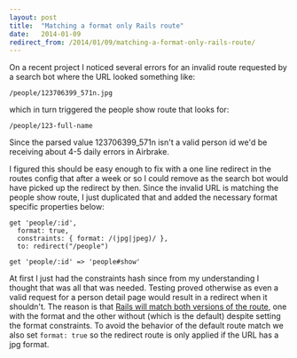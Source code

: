 ```yaml
---
layout: post
title:  "Matching a format only Rails route"
date:   2014-01-09
redirect_from: /2014/01/09/matching-a-format-only-rails-route/
---
```


On a recent project I noticed several errors for an invalid route requested by a search bot where the URL looked something like:

    /people/123706399_571n.jpg

which in turn triggered the people show route that looks for:

    /people/123-full-name

Since the parsed value 123706399_571n isn't a valid person id we'd be receiving about 4-5 daily errors in Airbrake.

I figured this should be easy enough to fix with a one line redirect in the routes config that after a week or so I could remove as the search bot would have picked up the redirect by then. Since the invalid URL is matching the people show route, I just duplicated that and added the necessary format specific properties below:

    get 'people/:id',
      format: true,
      constraints: { format: /(jpg|jpeg)/ },
      to: redirect("/people")

    get 'people/:id' => 'people#show'

At first I just had the constraints hash since from my understanding I thought that was all that was needed. Testing proved otherwise as even a valid request for a person detail page would result in a redirect when it shouldn't. The reason is that [Rails will match both versions of the route](https://github.com/rails/rails/issues/5548#issuecomment-5806078), one with the format and the other without (which is the default) despite setting the format constraints. To avoid the behavior of the default route match we also set `format: true` so the redirect route is only applied if the URL has a jpg format.
